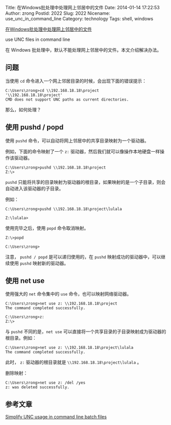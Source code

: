 Title: 在Windows批处理中处理网上邻居中的文件
Date: 2014-01-14 17:22:53
Author: zrong
Postid: 2022
Slug: 2022
Nicename: use_unc_in_command_line
Category: technology
Tags: shell, windows

[在Windows批处理中处理网上邻居中的文件](http://zengrong.net/post/2022.htm)

use UNC files in command line

在 Windows 批处理中，默认不能处理网上邻居中的文件。本文介绍解决办法。
<!--more-->

## 问题

当使用 `cd` 命令进入一个网上邻居目录的时候，会出现下面的错误提示：

```
C:\Users\zrong>cd \\192.168.18.18\project
'\\192.168.18.18\project'
CMD does not support UNC paths as current directories.
```

那么，如何处理？

## 使用 pushd / popd

使用 `pushd` 命令，可以自动将网上邻居中的共享目录映射为一个驱动器。

例如，下面的命令映射了一个 `z:` 驱动器，然后我们就可以像操作本地硬盘一样操作该驱动器。

```
C:\Users\zrong>pushd \\192.168.18.18\project
Z:\>
```

`pushd` 只能将共享的目录映射为驱动器的根目录，如果映射的是一个子目录，则会自动进入该驱动器的子目录。

例如：

```
C:\Users\zrong>pushd \\192.168.18.18\project\lulala

Z:\lulala>
```

使用完毕之后，使用 `popd` 命令取消映射。

```
Z:\>popd

C:\Users\zrong>
```

注意， `pushd / popd` 是可以递归使用的，在 `pushd` 映射成功的驱动器中，可以继续使用 `pushd` 映射新的驱动器。

## 使用 net use

使用强大的 `net` 命令集中的 `use` 命令，也可以映射网络驱动器。

```
C:\Users\zrong>net use z: \\192.168.18.18\project
The command completed successfully.

C:\Users\zrong>z:
Z:\>
```

与 `pushd` 不同的是，`net use` 可以直接将一个共享目录的子目录映射成为驱动器的根目录。例如：

```
C:\Users\zrong>net use z: \\192.168.18.18\project\lulala
The command completed successfully.
```

此时， `z:` 驱动器的根目录就是 `\\192.168.18.18\project\lulala` 。

删除映射：

```
C:\Users\zrong>net use z: /del /yes
z: was deleted successfully.
```

## 参考文章

[Simplify UNC usage in command line batch files](http://www.intelliadmin.com/index.php/2007/02/simplify-unc-usage-in-command-line-batch-files/)
